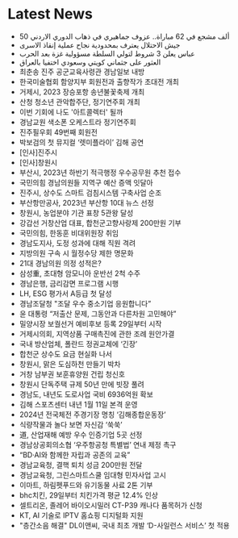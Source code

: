 # Latest News
-  50 ألف مشجع في 62 مباراة.. عزوف جماهيري في ذهاب الدوري الاردني
-  جيش الاحتلال يعترف بمحدودية نجاح عملية إنقاذ الاسرى
-  عباس يعلن 3 شروط لتولي السلطة مسؤولية غزة بعد الحرب
-  العثور على جثماني كويتي وسعودي اختفيا بالعراق
-  최춘송 진주 공군교육사령관 경남일보 내방
-  한국미술협회 함양지부 회원전과 출향작가 초대전 개최
-  거제시, 2023 장승포항 송년불꽃축제 개최
-  산청 청소년 관악합주단, 정기연주회 개최
-  이번 기회에 나도 '아트콜렉터' 될까
-  경남교원 색소폰 오케스트라 정기연주회
-  진주필우회 49번째 회원전
-  박보검의 첫 뮤지컬 ‘렛미플라이’ 김해 공연
-  [인사]진주시
-  [인사]창원시
-  부산시, 2023년 하반기 적극행정 우수공무원 추천 접수
-  국민의힘 경남의원들 지역구 예산 증액 잇달아
-  진주시, 상수도 스마트 검침시스템 구축사업 순조
-  부산항만공사, 2023년 부산항 10대 뉴스 선정
-  창원시, 농업분야 기관 표창 5관왕 달성
-  강갑선 거창산업 대표, 합천군고향사랑제 200만원 기부
-  국민의힘, 한동훈 비대위원장 취임
-  경남도지사, 도정 성과에 대해 직원 격려
-  지방의원 구속 시 월정수당 제한 명문화
-  21대 경남의원 의정 성적은?
-  삼성重, 초대형 암모니아 운반선 2척 수주
-  경남은행, 금리감면 프로그램 시행
-  LH, ESG 평가서 A등급 첫 달성
-  경남조달청 "조달 우수 중소기업 응원합니다”
-  윤 대통령 “저출산 문제, 그동안과 다른차원 고민해야”
-  밀양시장 보궐선거 예비후보 등록 29일부터 시작
-  거제시의회, 지역상품 구매촉진에 관한 조례 원안가결
-  국내 방산업체, 폴란드 정권교체에 ‘긴장’
-  합천군 상수도 요금 현실화 나서
-  창원시, 맑은 도심하천 만들기 박차
-  거창 남부권 보훈휴양원 건립 청신호
-  창원시 단독주택 규제 50년 만에 빗장 풀려
-  경남도, 내년도 도로사업 국비 6936억원 확보
-  김해 스포츠센터 내년 1월 11일 본격 운영
-  2024년 전국체전 주경기장 명칭 ‘김해종합운동장’
-  식량작물과 놀다 보면 자신감 ‘쑥쑥’
-  道, 산업재해 예방 우수 인증기업 5곳 선정
-  경남상공회의소협 ‘우주항공청 특별법’ 연내 제정 촉구
-  “BD·AI와 함께한 자립과 공존의 교육”
-  경남교육청, 결핵 퇴치 성금 200만원 전달
-  경남교육청, 그린스마트스쿨 임대형 민자사업 고시
-  이마트, 하림펫푸드와 유기동물 사료 2톤 기부
-  bhc치킨, 29일부터 치킨가격 평균 12.4% 인상
-  셀트리온, 졸레어 바이오시밀러 CT-P39 캐나다 품목허가 신청
-  KT, AI 기술로 IPTV 홈쇼핑 디지털화 지원
-  "층간소음 해결" DL이앤씨, 국내 최초 개발 ‘D-사일런스 서비스’ 첫 적용
